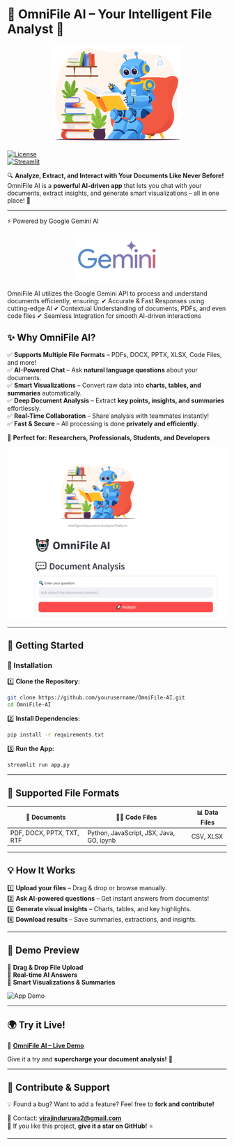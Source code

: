 # **🚀 OmniFile AI – Your Intelligent File Analyst 🤖**  

<p align="center">
  <img src="robot.jpg" alt="OmniFile AI" width="300"> 
</p>  
  
[![License](https://img.shields.io/badge/License-MIT-blue.svg?style=for-the-badge)](https://opensource.org/licenses/MIT)  
[![Streamlit](https://img.shields.io/badge/Deployed_on-Streamlit-FF4B4B?style=for-the-badge&logo=streamlit)](https://omnifile-ai.streamlit.app/)  

🔍 **Analyze, Extract, and Interact with Your Documents Like Never Before!**  
OmniFile AI is a **powerful AI-driven app** that lets you chat with your documents, extract insights, and generate smart visualizations – all in one place! 🚀  

---

⚡ Powered by Google Gemini AI
<p align="center"> <img src="gemini_logo.png" alt="Google Gemini API" width="200"> </p>
OmniFile AI utilizes the Google Gemini API to process and understand documents efficiently, ensuring:
✔ Accurate & Fast Responses using cutting-edge AI
✔ Contextual Understanding of documents, PDFs, and even code files
✔ Seamless Integration for smooth AI-driven interactions

## **✨ Why OmniFile AI?**  

✅ **Supports Multiple File Formats** – PDFs, DOCX, PPTX, XLSX, Code Files, and more!  
✅ **AI-Powered Chat** – Ask **natural language questions** about your documents.  
✅ **Smart Visualizations** – Convert raw data into **charts, tables, and summaries** automatically.  
✅ **Deep Document Analysis** – Extract **key points, insights, and summaries** effortlessly.  
✅ **Real-Time Collaboration** – Share analysis with teammates instantly!  
✅ **Fast & Secure** – All processing is done **privately and efficiently**.  

🎯 **Perfect for:** **Researchers, Professionals, Students, and Developers**  

![App Screenshot](screenshot.png)  

---

## **🚀 Getting Started**  

### **🔧 Installation**  

1️⃣ **Clone the Repository:**  
```bash
git clone https://github.com/yourusername/OmniFile-AI.git
cd OmniFile-AI
```  

2️⃣ **Install Dependencies:**  
```bash
pip install -r requirements.txt
```  

3️⃣ **Run the App:**  
```bash
streamlit run app.py
```  

---

## **📂 Supported File Formats**  

| 📄 Documents | 🧑‍💻 Code Files | 📊 Data Files |
|-------------|---------------|-------------|
| PDF, DOCX, PPTX, TXT, RTF | Python, JavaScript, JSX, Java, GO, ipynb | CSV, XLSX |

---

## **💡 How It Works**  

1️⃣ **Upload your files** – Drag & drop or browse manually.  
2️⃣ **Ask AI-powered questions** – Get instant answers from documents!  
3️⃣ **Generate visual insights** – Charts, tables, and key highlights.  
4️⃣ **Download results** – Save summaries, extractions, and insights.  

---

## **📸 Demo Preview**  

🔹 **Drag & Drop File Upload**  
🔹 **Real-time AI Answers**  
🔹 **Smart Visualizations & Summaries**  

![App Demo](assets/demo.gif)  

---

## **🌍 Try it Live!**  

🔗 **[OmniFile AI – Live Demo](https://omnifile-ai.streamlit.app/)**  

Give it a try and **supercharge your document analysis!** 🚀  

---

## **🤝 Contribute & Support**  

💡 Found a bug? Want to add a feature? Feel free to **fork and contribute!**  

📧 Contact: **virajinduruwa2@gmail.com**  
🌟 If you like this project, **give it a star on GitHub!** ⭐  

---
